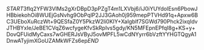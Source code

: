 $START$3fIq2YFW3VlMs2gXrDBpD3pPZgT4m1LXVbj6/iJ0iYUYdolEsn6PbowJHBbiekohOi8WUEjGsNvhg9ObPqlP2JJ3GAoh0j959mepPTVHd91q+Apxw6BC3UEboXuRczWt+9QESfaZ0Y5PkzW2li0KIY+XaIgblf7SGWd790Phck2ixqIdvJTHBYxIe/JeBE1CVqZ6wcfygeKfvSkRpIvs5gdy/KN5MFEpnEPfqI8g+KS+y+DovQFUidMyCaxs7wGHERJsVByJ5ovMPFL5wCdNYyrr6bVzftYYHGTQgyA1DnwATyjimXGoUZAMkWFZs6ep$END$